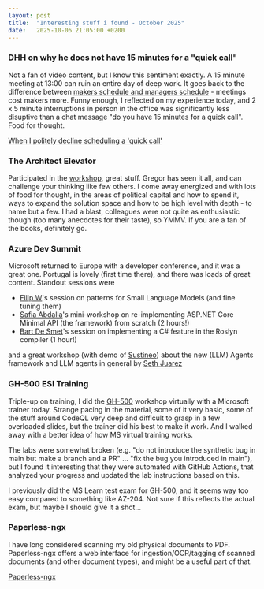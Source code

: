 ```yaml
---
layout: post
title:  "Interesting stuff i found - October 2025"
date:   2025-10-06 21:05:00 +0200
---
```

### DHH on why he does not have 15 minutes for a "quick call"
Not a fan of video content, but I know this sentiment exactly. A 15 minute meeting at 13:00 can ruin an entire day of deep work.
It goes back to the difference between [makers schedule and managers schedule](https://www.paulgraham.com/makersschedule.html) - meetings cost makers more.
Funny enough, I reflected on my experience today, and 2 x 5 minute interruptions in person in the office was significantly less disuptive than a
chat message "do you have 15 minutes for a quick call". Food for thought.

[When I politely decline scheduling a 'quick call'](https://www.linkedin.com/posts/david-heinemeier-hansson-374b18221_when-i-politely-decline-scheduling-a-quick-activity-7379092346325487616-gzSy)

### The Architect Elevator
Participated in the [workshop](https://architectelevator.com/workshops/), great stuff. Gregor has seen it all, and can challenge your thinking like few others. I come away energized and with lots of food for thought, 
in the areas of political capital and how to spend it, ways to expand the solution space and how to be high level with depth - to name but a few.
I had a blast, colleagues were not quite as enthusiastic though (too many anecdotes for their taste), so YMMV. If you are a fan of the books, definitely go.

### Azure Dev Summit
Microsoft returned to Europe with a developer conference, and it was a great one. Portugal is lovely (first time there), and there was loads of great content. Standout sessions were 

- [Filip W](https://www.strathweb.com/)'s session on patterns for Small Language Models (and fine tuning them)
- [Safia Abdalla](https://blog.safia.rocks/)'s mini-workshop on re-implementing ASP.NET Core Minimal API (the framework) from scratch (2 hours!)
- [Bart De Smet](https://www.linkedin.com/in/bartdesmet/)'s session on implementing a C# feature in the Roslyn compiler (1 hour!)

and a great workshop (with demo of [Sustineo](https://github.com/sethjuarez/sustineo)) about the new (LLM) Agents framework and LLM agents in general by [Seth Juarez](https://www.linkedin.com/in/sethjuarez/)

### GH-500 ESI Training
Triple-up on training, I did the [GH-500](https://learn.microsoft.com/en-us/credentials/certifications/resources/study-guides/gh-500) workshop virtually with a Microsoft trainer today. 
Strange pacing in the material, some of it very basic, some of the stuff around CodeQL very deep and difficult to grasp in a few overloaded slides, but the trainer did his best to make it work.
And I walked away with a better idea of how MS virtual training works.

The labs were somewhat broken (e.g. "do not introduce the synthetic bug in main but make a branch and a PR" ... "fix the bug you introduced in main"), but I found it interesting that they were automated with GitHub Actions, that analyzed your progress and updated the lab instructions based on this.

I previously did the MS Learn test exam for GH-500, and it seems way too easy compared to something like AZ-204. Not sure if this reflects the actual exam, but maybe I should give it a shot...

### Paperless-ngx
I have long considered scanning my old physical documents to PDF. Paperless-ngx offers a web interface for ingestion/OCR/tagging of scanned documents (and other document types), and might be a useful part of that.

[Paperless-ngx](https://docs.paperless-ngx.com/)
